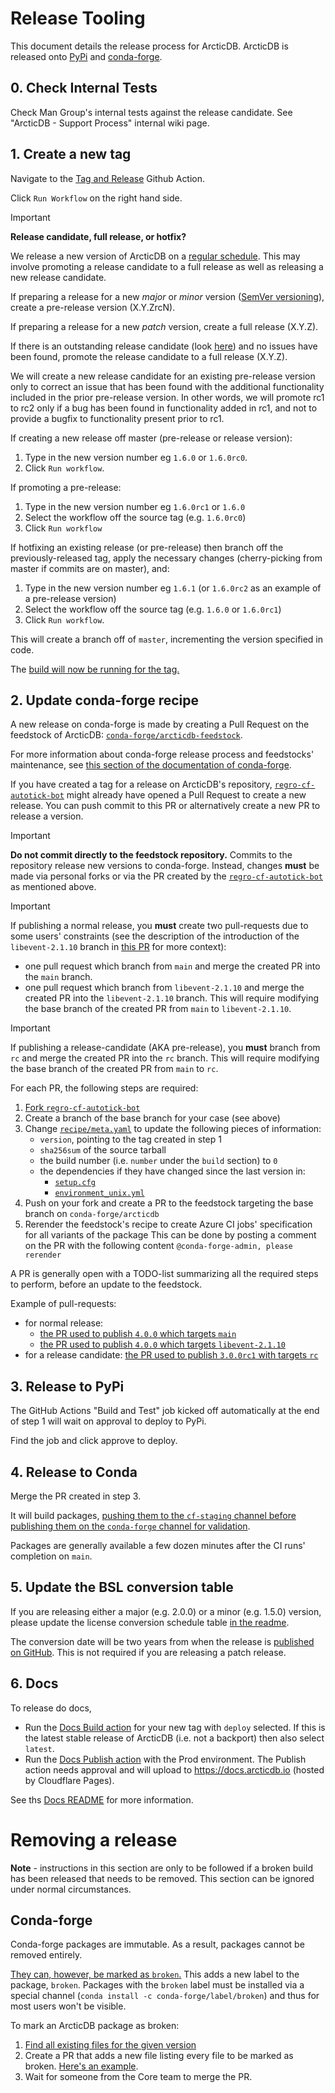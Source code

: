 # Release Tooling

This document details the release process for ArcticDB. 
ArcticDB is released onto [PyPi](https://pypi.org/project/arcticdb/) and [conda-forge](https://anaconda.org/conda-forge/arcticdb).

## 0. Check Internal Tests

Check Man Group's internal tests against the release candidate. See "ArcticDB - Support Process" internal wiki page.

## 1. Create a new tag

Navigate to the [Tag and Release](https://github.com/man-group/ArcticDB/actions/workflows/tag.yml) Github Action.

Click `Run Workflow` on the right hand side.

> [!IMPORTANT]  
> **Release candidate, full release, or hotfix?**
>
> We release a new version of ArcticDB on a [regular schedule](https://github.com/man-group/ArcticDB/milestones?direction=asc&sort=due_date&state=open). 
> This may involve promoting a release candidate to a full release as well as releasing a new release candidate.
>
> If preparing a release for a new _major_ or _minor_ version ([SemVer versioning](http://semver.org)), create a pre-release version (X.Y.ZrcN).
>
> If preparing a release for a new _patch_ version, create a full release (X.Y.Z).
>
> If there is an outstanding release candidate (look [here](https://pypi.org/project/arcticdb/#history)) and no issues have been found, promote the release candidate to a full release (X.Y.Z).
>
> We will create a new release candidate for an existing pre-release version only to correct an issue that has been found with the additional functionality included in the prior pre-release version. In other words, we will promote rc1 to rc2 only if a bug has been found in functionality added in rc1, and not to provide a bugfix to functionality present prior to rc1.  

If creating a new release off master (pre-release or release version):
1. Type in the new version number eg `1.6.0` or `1.6.0rc0`.
2. Click `Run workflow`.

If promoting a pre-release:
1. Type in the new version number eg `1.6.0rc1` or `1.6.0`
2. Select the workflow off the source tag (e.g. `1.6.0rc0`)
3. Click `Run workflow`

If hotfixing an existing release (or pre-release) then branch off the previously-released tag, apply the necessary changes (cherry-picking from master if commits are on master), and:
1. Type in the new version number eg `1.6.1` (or `1.6.0rc2` as an example of a pre-release version)
2. Select the workflow off the source tag (e.g. `1.6.0` or `1.6.0rc1`)
2. Click `Run workflow`.

This will create a branch off of `master`, incrementing the version specified in code.

The [build will now be running for the tag.](https://github.com/man-group/ArcticDB/actions/workflows/build.yml)

## 2. Update conda-forge recipe

A new release on conda-forge is made by creating a Pull Request on the feedstock of ArcticDB: [`conda-forge/arcticdb-feedstock`](https://github.com/conda-forge/arcticdb-feedstock).

For more information about conda-forge release process and feedstocks' maintenance,
see [this section of the documentation of conda-forge](https://conda-forge.org/docs/maintainer/updating_pkgs.html).

If you have created a tag for a release on ArcticDB's repository, [`regro-cf-autotick-bot`](https://github.com/regro-cf-autotick-bot)
might already have opened a Pull Request to create a new release.
You can push commit to this PR or alternatively create a new PR to release a version.

> [!IMPORTANT]
> **Do not commit directly to the feedstock repository.**
> Commits to the repository release new versions to conda-forge. Instead, changes **must** be made
via personal forks or via the PR created by the [`regro-cf-autotick-bot`](https://github.com/regro-cf-autotick-bot) as mentioned above.

> [!IMPORTANT]
> If publishing a normal release, you **must** create two pull-requests due to some users' constraints
> (see the description of the introduction of the `libevent-2.1.10` branch in
> [this PR](https://github.com/conda-forge/arcticdb-feedstock/pull/64) for more context):
>  - one pull request which branch from `main` and merge the created PR into the `main` branch.
>  - one pull request which branch from `libevent-2.1.10` and merge the created PR into the `libevent-2.1.10` branch.
> This will require modifying the base branch of the created PR from `main` to `libevent-2.1.10`.

> [!IMPORTANT]
> If publishing a release-candidate (AKA pre-release), you **must** branch from `rc` and merge the created PR into the `rc` branch.
> This will require modifying the base branch of the created PR from `main` to `rc`.

For each PR, the following steps are required:
1. [Fork `regro-cf-autotick-bot`](https://github.com/conda-forge/arcticdb-feedstock/fork)
2. Create a branch of the base branch for your case (see above)
3. Change [`recipe/meta.yaml`](https://github.com/conda-forge/arcticdb-feedstock/blob/main/recipe/meta.yaml)
to update the following pieces of information:
    - `version`, pointing to the tag created in step 1
    - `sha256sum` of the source tarball 
    - the build number (i.e. `number` under the `build` section) to `0`
    - the dependencies if they have changed since the last version in:
      - [`setup.cfg`](https://github.com/man-group/ArcticDB/blob/master/setup.cfg)
      - [`environment_unix.yml`](https://github.com/man-group/ArcticDB/blob/master/environment_unix.yml)
4. Push on your fork and create a PR to the feedstock targeting the base branch on `conda-forge/arcticdb`
5. Rerender the feedstock's recipe to create Azure CI jobs' specification for all variants of the package 
   This can be done by posting a comment on the PR with the following content `@conda-forge-admin, please rerender`

A PR is generally open with a TODO-list summarizing all the required steps to perform,
before an update to the feedstock.

Example of pull-requests:
 - for normal release:
     - [the PR used to publish `4.0.0` which targets `main`](https://github.com/conda-forge/arcticdb-feedstock/pull/67)
     - [the PR used to publish `4.0.0` which targets `libevent-2.1.10`](https://github.com/conda-forge/arcticdb-feedstock/pull/68)
 - for a release candidate: [the PR used to publish `3.0.0rc1` with targets `rc`](https://github.com/conda-forge/arcticdb-feedstock/pull/55)

## 3. Release to PyPi

The GitHub Actions "Build and Test" job kicked off automatically at the end of step 1 will wait on approval to deploy to PyPi.

Find the job and click approve to deploy.

## 4. Release to Conda

Merge the PR created in step 3.

It will build packages, [pushing them to the `cf-staging` channel before publishing them
on the `conda-forge` channel for validation](https://conda-forge.org/docs/maintainer/infrastructure.html#output-validation-and-feedstock-tokens).

Packages are generally available a few dozen minutes after the CI runs' completion
on `main`.

## 5. Update the BSL conversion table

If you are releasing either a major (e.g. 2.0.0) or a minor (e.g. 1.5.0) version, please update the license conversion
schedule table [in the readme](https://github.com/man-group/ArcticDB/blob/master/README.md).

The conversion date will be two years from when the release is [published on GitHub](https://github.com/man-group/ArcticDB/releases/). This is not required if you are releasing a patch release.

## 6. Docs
To release do docs,
- Run the [Docs Build action](https://github.com/man-group/ArcticDB/actions/workflows/docs_build.yml) for your new tag with `deploy` selected.  If this is the latest stable release of ArcticDB (i.e. not a backport) then also select `latest`.
- Run the [Docs Publish action](https://github.com/man-group/ArcticDB/actions/workflows/docs_publish.yml) with the Prod environment.  The Publish action needs approval and will upload to https://docs.arcticdb.io (hosted by Cloudflare Pages).

See ths [Docs README](https://github.com/man-group/ArcticDB/blob/master/docs/README.md) for more information.


# Removing a release

**Note** - instructions in this section are only to be followed if a broken build has been released that needs to be removed. 
This section can be ignored under normal circumstances.

## Conda-forge

Conda-forge packages are immutable. As a result, packages cannot be removed entirely.

[They can, however, be marked as `broken`.](https://conda-forge.org/docs/maintainer/updating_pkgs.html#removing-broken-packages) 
This adds a new label to the package, `broken`. 
Packages with the `broken` label must be installed via a special channel (`conda install -c conda-forge/label/broken`) and thus for most users won't be visible. 

To mark an ArcticDB package as broken:

1. [Find all existing files for the given version](https://anaconda.org/conda-forge/arcticdb/files?version=1.6.0rc0&channel=main)
2. Create a PR that adds a new file listing every file to be marked as broken. [Here's an example](https://github.com/conda-forge/admin-requests/pull/765).
3. Wait for someone from the Core team to merge the PR.
